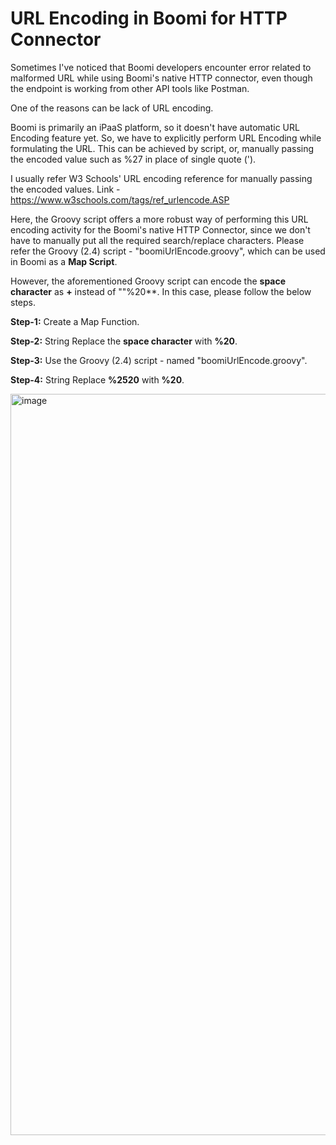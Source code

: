 # URL Encoding in Boomi for HTTP Connector

Sometimes I've noticed that Boomi developers encounter error related to malformed URL while using Boomi's native HTTP connector, even though the endpoint is working from other API tools like Postman.

One of the reasons can be lack of URL encoding.

Boomi is primarily an iPaaS platform, so it doesn't have automatic URL Encoding feature yet. So, we have to explicitly perform URL Encoding while formulating the URL. This can be achieved by script, or, manually passing the encoded value such as %27 in place of single quote (').

I usually refer W3 Schools' URL encoding reference for manually passing the encoded values. Link - https://www.w3schools.com/tags/ref_urlencode.ASP  

Here, the Groovy script offers a more robust way of performing this URL encoding activity for the Boomi's native HTTP Connector, since we don't have to manually put all the required search/replace characters. Please refer the Groovy (2.4) script - "boomiUrlEncode.groovy", which can be used in Boomi as a **Map Script**.

However, the aforementioned Groovy script can encode the **space character** as **+** instead of ""%20**. In this case, please follow the below steps.

**Step-1:** Create a Map Function.

**Step-2:** String Replace the **space character** with **%20**.

**Step-3:** Use the Groovy (2.4) script - named "boomiUrlEncode.groovy".

**Step-4:** String Replace **%2520** with **%20**.

<img width="1186" alt="image" src="https://github.com/ayanpan/boomi-url-encode/assets/12267939/8f9d5329-6af6-4734-874f-33866c726556">
